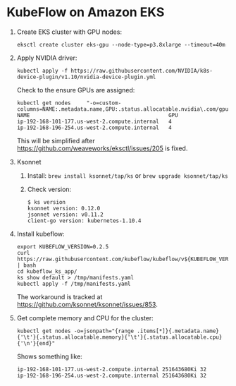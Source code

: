# KubeFlow on Amazon EKS

1. Create EKS cluster with GPU nodes:

   ```
   eksctl create cluster eks-gpu --node-type=p3.8xlarge --timeout=40m
   ```
   
2. Apply NVIDIA driver:

   ```
   kubectl apply -f https://raw.githubusercontent.com/NVIDIA/k8s-device-plugin/v1.10/nvidia-device-plugin.yml
   ```

   Check to the ensure GPUs are assigned:

   ```
   kubectl get nodes     "-o=custom-columns=NAME:.metadata.name,GPU:.status.allocatable.nvidia\.com/gpu"
   NAME                                            GPU
   ip-192-168-101-177.us-west-2.compute.internal   4
   ip-192-168-196-254.us-west-2.compute.internal   4
   ```

   This will be simplified after https://github.com/weaveworks/eksctl/issues/205 is fixed.

3. Ksonnet

   1. Install: `brew install ksonnet/tap/ks` or `brew upgrade ksonnet/tap/ks`

   2. Check version:

      ```
      $ ks version
      ksonnet version: 0.12.0
      jsonnet version: v0.11.2
      client-go version: kubernetes-1.10.4
      ```

3. Install kubeflow:

   ```
   export KUBEFLOW_VERSION=0.2.5
   curl https://raw.githubusercontent.com/kubeflow/kubeflow/v${KUBEFLOW_VERSION}/scripts/deploy.sh | bash
   cd kubeflow_ks_app/
   ks show default > /tmp/manifests.yaml
   kubectl apply -f /tmp/manifests.yaml
   ```

   The workaround is tracked at https://github.com/ksonnet/ksonnet/issues/853.

4. Get complete memory and CPU for the cluster:

   ```
   kubectl get nodes -o=jsonpath="{range .items[*]}{.metadata.name}{'\t'}{.status.allocatable.memory}{'\t'}{.status.allocatable.cpu}{'\n'}{end}"
   ```

   Shows something like:

   ```
   ip-192-168-101-177.us-west-2.compute.internal 251643680Ki 32
   ip-192-168-196-254.us-west-2.compute.internal 251643680Ki 32
   ```
